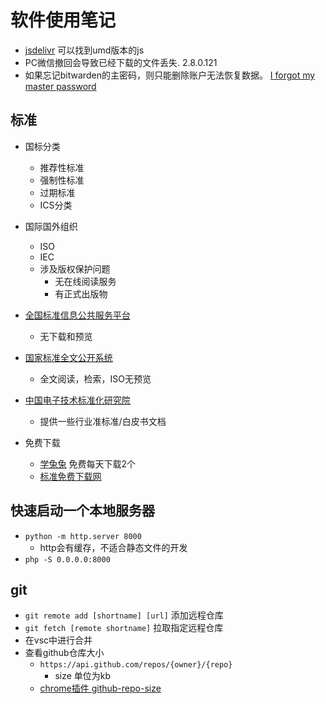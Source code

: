 # 软件使用笔记

* [jsdelivr](https://www.jsdelivr.com/) 可以找到umd版本的js
* PC微信撤回会导致已经下载的文件丢失. 2.8.0.121
* 如果忘记bitwarden的主密码，则只能删除账户无法恢复数据。 [I forgot my master password](https://help.bitwarden.com/article/forgot-master-password/)

## 标准

* 国标分类
  * 推荐性标准
  * 强制性标准
  * 过期标准
  * ICS分类

* 国际国外组织
  * ISO
  * IEC
  * 涉及版权保护问题
    * 无在线阅读服务
    * 有正式出版物

* [全国标准信息公共服务平台](http://std.samr.gov.cn/)
  * 无下载和预览
* [国家标准全文公开系统](http://openstd.samr.gov.cn/)
  * 全文阅读，检索，ISO无预览
* [中国电子技术标准化研究院](http://www.cesi.ac.cn/page/second3.jsp?catalog=/005/005-003)
  * 提供一些行业准标准/白皮书文档
* 免费下载
  * [学兔兔](http://www.bzfxw.com/) 免费每天下载2个
  * [标准免费下载网](http://www.bzmfxz.com/)

## 快速启动一个本地服务器

* `python -m http.server 8000`
  * http会有缓存，不适合静态文件的开发
* `php -S 0.0.0.0:8000`

## git

* `git remote add [shortname] [url]` 添加远程仓库
* `git fetch [remote shortname]` 拉取指定远程仓库
* 在vsc中进行合并
* 查看github仓库大小
  * `https://api.github.com/repos/{owner}/{repo}` 
    * size 单位为kb
  * [chrome插件 github-repo-size](https://github.com/harshjv/github-repo-size)